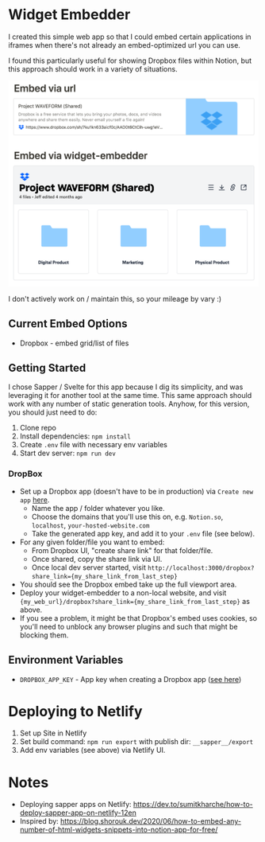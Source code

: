 # Widget Embedder

I created this simple web app so that I could embed certain applications in
iframes when there's not already an embed-optimized url you can use.

I found this particularly useful for showing Dropbox files within Notion, but this approach should work in a variety of situations.

![Embed Dropbox in Notion](https://github.com/jeffthink/widget-embedder/blob/trunk/dropbox-example.png?raw=true)

I don't actively work on / maintain this, so your mileage by vary :)

## Current Embed Options

* Dropbox - embed grid/list of files

## Getting Started

I chose Sapper / Svelte for this app because I dig its simplicity, and was leveraging it for another tool at the same time. This same approach should work with any number of static generation tools. Anyhow, for this version, you should just need to do: 

1. Clone repo
2. Install dependencies: `npm install`
3. Create `.env` file with necessary env variables
4. Start dev server: `npm run dev`

### DropBox

* Set up a Dropbox app (doesn't have to be in production) via `Create new app` [here](https://www.dropbox.com/developers/embedder).
    * Name the app / folder whatever you like.
    * Choose the domains that you'll use this on, e.g. `Notion.so`, `localhost`, `your-hosted-website.com`
    * Take the generated app key, and add it to your `.env` file (see below).
* For any given folder/file you want to embed:
    * From Dropbox UI, "create share link" for that folder/file.
    * Once shared, copy the share link via UI.
    * Once local dev server started, visit `http://localhost:3000/dropbox?share_link={my_share_link_from_last_step}`
* You should see the Dropbox embed take up the full viewport area.
* Deploy your widget-embedder to a non-local website, and visit `{my_web_url}/dropbox?share_link={my_share_link_from_last_step}` as above.
* If you see a problem, it might be that Dropbox's embed uses cookies, so you'll need to unblock any browser plugins and such that might be blocking them.

## Environment Variables

* `DROPBOX_APP_KEY` - App key when creating a Dropbox app ([see here](https://www.dropbox.com/developers/embedder))

# Deploying to Netlify

1. Set up Site in Netlify
2. Set build command: `npm run export` with publish dir: `__sapper__/export`
3. Add env variables (see above) via Netlify UI.

# Notes

* Deploying sapper apps on Netlify: https://dev.to/sumitkharche/how-to-deploy-sapper-app-on-netlify-12en
* Inspired by: https://blog.shorouk.dev/2020/06/how-to-embed-any-number-of-html-widgets-snippets-into-notion-app-for-free/

